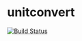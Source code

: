 # unitconvert
[![Build Status](https://travis-ci.org/closm12/unitconvert.svg?branch=master)](https://travis-ci.org/closm12/unitconvert)

